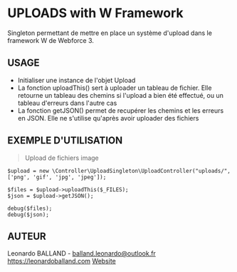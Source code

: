 # UPLOADS with W Framework
Singleton permettant de mettre en place un système d'upload dans le framework W de Webforce 3.


## USAGE
- Initialiser une instance de l'objet Upload
- La fonction uploadThis() sert à uploader un tableau de fichier. Elle retourne un tableau des chemins si l'upload a bien été effectué, ou un tableau d'erreurs dans l'autre cas
- La fonction getJSON() permet de recupérer les chemins et les erreurs en JSON. Elle ne s'utilise qu'après avoir uploader des fichiers


## EXEMPLE D'UTILISATION
> Upload de fichiers image

    $upload = new \Controller\UploadSingleton\UploadController("uploads/", ['png', 'gif', 'jpg', 'jpeg']);
            
    $files = $upload->uploadThis($_FILES);
    $json = $upload->getJSON();
            
    debug($files);
    debug($json);
    
    
## AUTEUR
Leonardo BALLAND - balland.leonardo@outlook.fr
https://leonardoballand.com
[Website](https://leonardoballand.com)